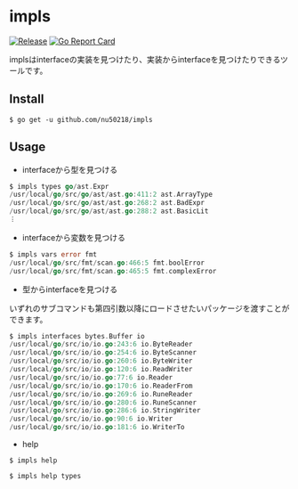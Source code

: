 # impls

[![Release](https://github.com/nu50218/impls/workflows/Release/badge.svg)](https://github.com/nu50218/impls/actions?query=workflow%3ARelease)
[![Go Report Card](https://goreportcard.com/badge/github.com/nu50218/impls)](https://goreportcard.com/report/github.com/nu50218/impls)

implsはinterfaceの実装を見つけたり、実装からinterfaceを見つけたりできるツールです。

## Install

`$ go get -u github.com/nu50218/impls`

## Usage

- interfaceから型を見つける

```go
$ impls types go/ast.Expr
/usr/local/go/src/go/ast/ast.go:411:2 ast.ArrayType
/usr/local/go/src/go/ast/ast.go:268:2 ast.BadExpr
/usr/local/go/src/go/ast/ast.go:288:2 ast.BasicLit
︙
```

- interfaceから変数を見つける

```go
$ impls vars error fmt
/usr/local/go/src/fmt/scan.go:466:5 fmt.boolError
/usr/local/go/src/fmt/scan.go:465:5 fmt.complexError
```

- 型からinterfaceを見つける

いずれのサブコマンドも第四引数以降にロードさせたいパッケージを渡すことができます。

```go
$ impls interfaces bytes.Buffer io
/usr/local/go/src/io/io.go:243:6 io.ByteReader
/usr/local/go/src/io/io.go:254:6 io.ByteScanner
/usr/local/go/src/io/io.go:260:6 io.ByteWriter
/usr/local/go/src/io/io.go:120:6 io.ReadWriter
/usr/local/go/src/io/io.go:77:6 io.Reader
/usr/local/go/src/io/io.go:170:6 io.ReaderFrom
/usr/local/go/src/io/io.go:269:6 io.RuneReader
/usr/local/go/src/io/io.go:280:6 io.RuneScanner
/usr/local/go/src/io/io.go:286:6 io.StringWriter
/usr/local/go/src/io/io.go:90:6 io.Writer
/usr/local/go/src/io/io.go:181:6 io.WriterTo
```

- help

`$ impls help`

`$ impls help types`
